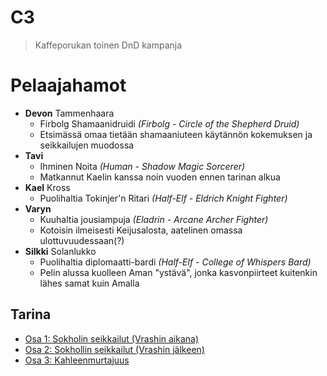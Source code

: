 # C3

> Kaffeporukan toinen DnD kampanja

# Pelaajahamot
- **Devon** Tammenhaara
    - Firbolg Shamaanidruidi *(Firbolg - Circle of the Shepherd Druid)*
    - Etsimässä omaa tietään shamaaniuteen käytännön kokemuksen ja seikkailujen muodossa
- **Tavi**
    - Ihminen Noita *(Human - Shadow Magic Sorcerer)*
    - Matkannut Kaelin kanssa noin vuoden ennen tarinan alkua
- **Kael** Kross
    - Puolihaltia Tokinjer'n Ritari *(Half-Elf - Eldrich Knight Fighter)*
- **Varyn**
    - Kuuhaltia jousiampuja *(Eladrin - Arcane Archer Fighter)*
    - Kotoisin ilmeisesti Keijusalosta, aatelinen omassa ulottuvuudessaan(?)
- **Silkki** Solanlukko
    - Puolihaltia diplomaatti-bardi *(Half-Elf - College of Whispers Bard)*
    - Pelin alussa kuolleen Aman "ystävä", jonka kasvonpiirteet kuitenkin lähes samat kuin Amalla

## Tarina
- [Osa 1: Sokholin seikkailut (Vrashin aikana)](story/arc1.md)
- [Osa 2: Sokhollin seikkailut (Vrashin jälkeen)](story/arc2.md)
- [Osa 3: Kahleenmurtajuus](story/arc3.md)